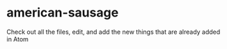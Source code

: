# american-sausage
Check out all the files, edit, and add the new things that are already added in Atom

